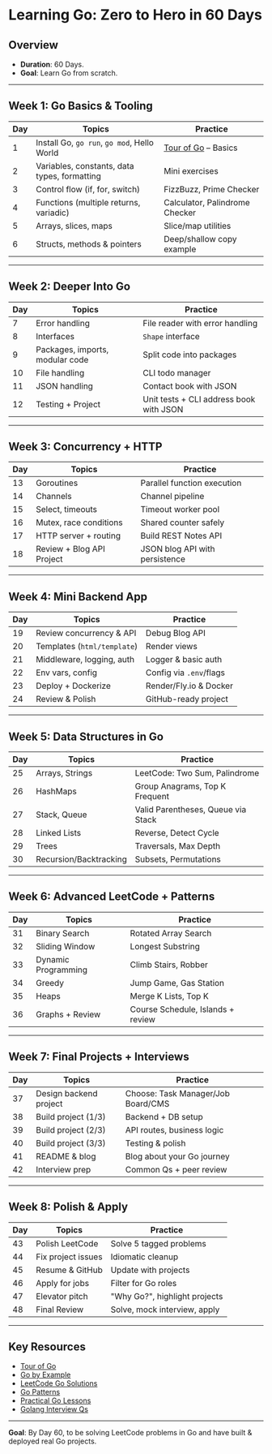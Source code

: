 # Learning Go: Zero to Hero in 60 Days

## Overview
- **Duration**: 60 Days.
- **Goal**: Learn Go from scratch.

---

## Week 1: Go Basics & Tooling
| Day | Topics | Practice |
|-----|--------|----------|
| 1   | Install Go, `go run`, `go mod`, Hello World | [Tour of Go](https://go.dev/tour) – Basics |
| 2   | Variables, constants, data types, formatting | Mini exercises |
| 3   | Control flow (if, for, switch) | FizzBuzz, Prime Checker |
| 4   | Functions (multiple returns, variadic) | Calculator, Palindrome Checker |
| 5   | Arrays, slices, maps | Slice/map utilities |
| 6   | Structs, methods & pointers | Deep/shallow copy example |

---

## Week 2: Deeper Into Go
| Day | Topics | Practice |
|-----|--------|----------|
| 7   | Error handling | File reader with error handling |
| 8   | Interfaces | `Shape` interface |
| 9   | Packages, imports, modular code | Split code into packages |
| 10  | File handling | CLI todo manager |
| 11  | JSON handling | Contact book with JSON |
| 12  | Testing + Project | Unit tests + CLI address book with JSON |

---

## Week 3: Concurrency + HTTP
| Day | Topics | Practice |
|-----|--------|----------|
| 13  | Goroutines | Parallel function execution |
| 14  | Channels | Channel pipeline |
| 15  | Select, timeouts | Timeout worker pool |
| 16  | Mutex, race conditions | Shared counter safely |
| 17  | HTTP server + routing | Build REST Notes API |
| 18  | Review + Blog API Project | JSON blog API with persistence |

---

## Week 4: Mini Backend App
| Day | Topics | Practice |
|-----|--------|----------|
| 19  | Review concurrency & API | Debug Blog API |
| 20  | Templates (`html/template`) | Render views |
| 21  | Middleware, logging, auth | Logger & basic auth |
| 22  | Env vars, config | Config via `.env`/flags |
| 23  | Deploy + Dockerize | Render/Fly.io & Docker |
| 24  | Review & Polish | GitHub-ready project |

---

## Week 5: Data Structures in Go
| Day | Topics | Practice |
|-----|--------|----------|
| 25  | Arrays, Strings | LeetCode: Two Sum, Palindrome |
| 26  | HashMaps | Group Anagrams, Top K Frequent |
| 27  | Stack, Queue | Valid Parentheses, Queue via Stack |
| 28  | Linked Lists | Reverse, Detect Cycle |
| 29  | Trees | Traversals, Max Depth |
| 30  | Recursion/Backtracking | Subsets, Permutations |

---

## Week 6: Advanced LeetCode + Patterns
| Day | Topics | Practice |
|-----|--------|----------|
| 31  | Binary Search | Rotated Array Search |
| 32  | Sliding Window | Longest Substring |
| 33  | Dynamic Programming | Climb Stairs, Robber |
| 34  | Greedy | Jump Game, Gas Station |
| 35  | Heaps | Merge K Lists, Top K |
| 36  | Graphs + Review | Course Schedule, Islands + review |

---

## Week 7: Final Projects + Interviews
| Day | Topics | Practice |
|-----|--------|----------|
| 37  | Design backend project | Choose: Task Manager/Job Board/CMS |
| 38  | Build project (1/3) | Backend + DB setup |
| 39  | Build project (2/3) | API routes, business logic |
| 40  | Build project (3/3) | Testing & polish |
| 41  | README & blog | Blog about your Go journey |
| 42  | Interview prep | Common Qs + peer review |

---

## Week 8: Polish & Apply
| Day | Topics | Practice |
|-----|--------|----------|
| 43  | Polish LeetCode | Solve 5 tagged problems |
| 44  | Fix project issues | Idiomatic cleanup |
| 45  | Resume & GitHub | Update with projects |
| 46  | Apply for jobs | Filter for Go roles |
| 47  | Elevator pitch | "Why Go?", highlight projects |
| 48  | Final Review | Solve, mock interview, apply | Solve, mock interview, apply |

---

## Key Resources
- [Tour of Go](https://go.dev/tour/)
- [Go by Example](https://gobyexample.com/)
- [LeetCode Go Solutions](https://github.com/halfrost/LeetCode-Go)
- [Go Patterns](https://github.com/tmrts/go-patterns)
- [Practical Go Lessons](https://www.practical-go-lessons.com/)
- [Golang Interview Qs](https://golang.cafe/blog/golang-interview-questions.html)

---

**Goal**: By Day 60, to be solving LeetCode problems in Go and have built & deployed real Go projects.
